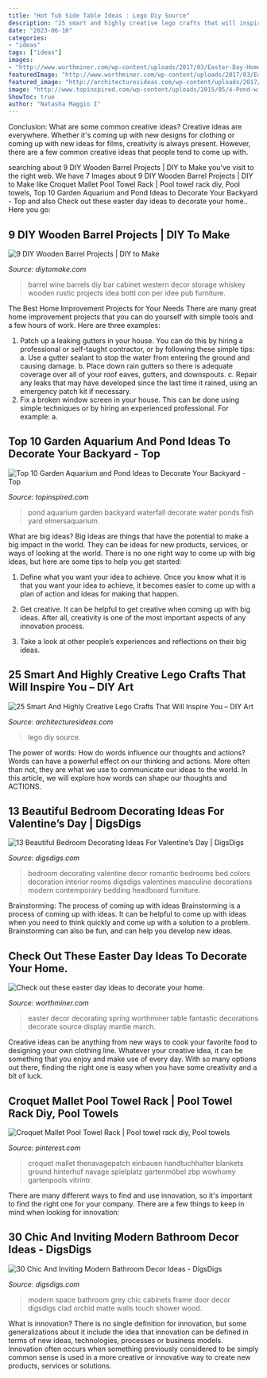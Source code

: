 ```yaml
---
title: "Hot Tub Side Table Ideas : Lego Diy Source"
description: "25 smart and highly creative lego crafts that will inspire you – diy art"
date: "2023-06-10"
categories:
- "ideas"
tags: ["ideas"]
images:
- "http://www.worthminer.com/wp-content/uploads/2017/03/Easter-Day-Home-Decor-Ideas-15.jpg"
featuredImage: "http://www.worthminer.com/wp-content/uploads/2017/03/Easter-Day-Home-Decor-Ideas-15.jpg"
featured_image: "http://architecturesideas.com/wp-content/uploads/2017/09/19-9.jpg"
image: "http://www.topinspired.com/wp-content/uploads/2015/05/4-Pond-with-Waterfall.jpg"
ShowToc: true
author: "Natasha Maggio I"
---
```



Conclusion: What are some common creative ideas?
Creative ideas are everywhere. Whether it's coming up with new designs for clothing or coming up with new ideas for films, creativity is always present. However, there are a few common creative ideas that people tend to come up with.

	

		
searching about 9 DIY Wooden Barrel Projects | DIY to Make you've visit to the right web. We have 7 Images about 9 DIY Wooden Barrel Projects | DIY to Make like Croquet Mallet Pool Towel Rack | Pool towel rack diy, Pool towels, Top 10 Garden Aquarium and Pond Ideas to Decorate Your Backyard - Top and also Check out these easter day ideas to decorate your home.. Here you go:
		
    
## 9 DIY Wooden Barrel Projects | DIY To Make

<img loading=lazy src="http://www.diytomake.com/wp-content/uploads/2015/09/wine-barrel-idea.jpg" onerror="this.onerror=null;this.src='https://tse1.mm.bing.net/th?id=OIP.AJKHUgL68gmTKGwpe6RtbgHaIN&amp;pid=15.1';" alt="9 DIY Wooden Barrel Projects | DIY to Make">

_Source: diytomake.com_

>barrel wine barrels diy bar cabinet western decor storage whiskey wooden rustic projects idea botti con per idee pub furniture. 

	

The Best Home Improvement Projects for Your Needs
There are many great home improvement projects that you can do yourself with simple tools and a few hours of work. Here are three examples: 
1. Patch up a leaking gutters in your house. You can do this by hiring a professional or self-taught contractor, or by following these simple tips: 
a. Use a gutter sealant to stop the water from entering the ground and causing damage. 
b. Place down rain gutters so there is adequate coverage over all of your roof eaves, gutters, and downspouts. 
c. Repair any leaks that may have developed since the last time it rained, using an emergency patch kit if necessary.
2. Fix a broken window screen in your house. This can be done using simple techniques or by hiring an experienced professional. For example: 
a.

    
## Top 10 Garden Aquarium And Pond Ideas To Decorate Your Backyard - Top

<img loading=lazy src="http://www.topinspired.com/wp-content/uploads/2015/05/4-Pond-with-Waterfall.jpg" onerror="this.onerror=null;this.src='https://tse4.mm.bing.net/th?id=OIP.z5DJZUhFIeeCtysS8xGi0QHaKL&amp;pid=15.1';" alt="Top 10 Garden Aquarium and Pond Ideas to Decorate Your Backyard - Top">

_Source: topinspired.com_

>pond aquarium garden backyard waterfall decorate water ponds fish yard elmersaquarium. 

	

What are big ideas?
Big ideas are things that have the potential to make a big impact in the world. They can be ideas for new products, services, or ways of looking at the world. There is no one right way to come up with big ideas, but here are some tips to help you get started:
1. Define what you want your idea to achieve. Once you know what it is that you want your idea to achieve, it becomes easier to come up with a plan of action and ideas for making that happen.

2. Get creative. It can be helpful to get creative when coming up with big ideas. After all, creativity is one of the most important aspects of any innovation process.

3. Take a look at other people’s experiences and reflections on their big ideas.

    
## 25 Smart And Highly Creative Lego Crafts That Will Inspire You – DIY Art

<img loading=lazy src="http://architecturesideas.com/wp-content/uploads/2017/09/19-9.jpg" onerror="this.onerror=null;this.src='https://tse4.mm.bing.net/th?id=OIP.CDqYMBVeeeHFHYrGHVmsNQHaFj&amp;pid=15.1';" alt="25 Smart And Highly Creative Lego Crafts That Will Inspire You – DIY Art">

_Source: architecturesideas.com_

>lego diy source. 

	

The power of words: How do words influence our thoughts and actions?
Words can have a powerful effect on our thinking and actions. More often than not, they are what we use to communicate our ideas to the world. In this article, we will explore how words can shape our thoughts and ACTIONS.

    
## 13 Beautiful Bedroom Decorating Ideas For Valentine’s Day | DigsDigs

<img loading=lazy src="http://www.digsdigs.com/photos/beautiful-bedroom-interior-ideas-for-valentines-day-8.jpg" onerror="this.onerror=null;this.src='https://tse1.mm.bing.net/th?id=OIP.HoWNpyHlHgoodxITudPGuAHaGH&amp;pid=15.1';" alt="13 Beautiful Bedroom Decorating Ideas For Valentine’s Day | DigsDigs">

_Source: digsdigs.com_

>bedroom decorating valentine decor romantic bedrooms bed colors decoration interior rooms digsdigs valentines masculine decorations modern contemporary bedding headboard furniture. 

	

Brainstorming: The process of coming up with ideas
Brainstorming is a process of coming up with ideas. It can be helpful to come up with ideas when you need to think quickly and come up with a solution to a problem. Brainstorming can also be fun, and can help you develop new ideas.

    
## Check Out These Easter Day Ideas To Decorate Your Home.

<img loading=lazy src="http://www.worthminer.com/wp-content/uploads/2017/03/Easter-Day-Home-Decor-Ideas-15.jpg" onerror="this.onerror=null;this.src='https://tse1.mm.bing.net/th?id=OIP.99Lrr9X-NBJyKPmDKDyCzADMEx&amp;pid=15.1';" alt="Check out these easter day ideas to decorate your home.">

_Source: worthminer.com_

>easter decor decorating spring worthminer table fantastic decorations decorate source display mantle march. 

	

Creative ideas can be anything from new ways to cook your favorite food to designing your own clothing line. Whatever your creative idea, it can be something that you enjoy and make use of every day. With so many options out there, finding the right one is easy when you have some creativity and a bit of luck.

    
## Croquet Mallet Pool Towel Rack | Pool Towel Rack Diy, Pool Towels

<img loading=lazy src="https://i.pinimg.com/736x/51/74/da/5174dab10e86c051689bcc6bdc7fb464.jpg" onerror="this.onerror=null;this.src='https://tse3.mm.bing.net/th?id=OIP.2VkbVTKuKWI_Ie54kqMgHwHaLi&amp;pid=15.1';" alt="Croquet Mallet Pool Towel Rack | Pool towel rack diy, Pool towels">

_Source: pinterest.com_

>croquet mallet thenavagepatch einbauen handtuchhalter blankets ground hinterhof navage spielplatz gartenmöbel zbp wowhomy gartenpools vitrintr. 

	

There are many different ways to find and use innovation, so it's important to find the right one for your company. There are a few things to keep in mind when looking for innovation: 

    
## 30 Chic And Inviting Modern Bathroom Decor Ideas - DigsDigs

<img loading=lazy src="https://www.digsdigs.com/photos/2017/09/18-a-modern-space-with-grey-marble-tiles-white-cabinets-black-frame-glass-door-and-faucets.jpg" onerror="this.onerror=null;this.src='https://tse3.mm.bing.net/th?id=OIP.9PAJ_I5MIBLU1523jd8LEwHaKZ&amp;pid=15.1';" alt="30 Chic And Inviting Modern Bathroom Decor Ideas - DigsDigs">

_Source: digsdigs.com_

>modern space bathroom grey chic cabinets frame door decor digsdigs clad orchid matte walls touch shower wood. 

	

What is innovation?
There is no single definition for innovation, but some generalizations about it include the idea that innovation can be defined in terms of new ideas, technologies, processes or business models. Innovation often occurs when something previously considered to be simply common sense is used in a more creative or innovative way to create new products, services or solutions.

